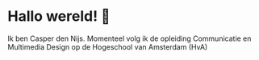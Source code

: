 # Hallo wereld! 👋

Ik ben Casper den Nijs. Momenteel volg ik de opleiding Communicatie en Multimedia Design op de Hogeschool van Amsterdam (HvA)
<!--
**casperdennijs/casperdennijs** is a ✨ _special_ ✨ repository because its `README.md` (this file) appears on your GitHub profile.

Here are some ideas to get you started:

- 🔭 I’m currently working on ...
- 🌱 I’m currently learning ...
- 👯 I’m looking to collaborate on ...
- 🤔 I’m looking for help with ...
- 💬 Ask me about ...
- 📫 How to reach me: ...
- 😄 Pronouns: ...
- ⚡ Fun fact: ...
-->
